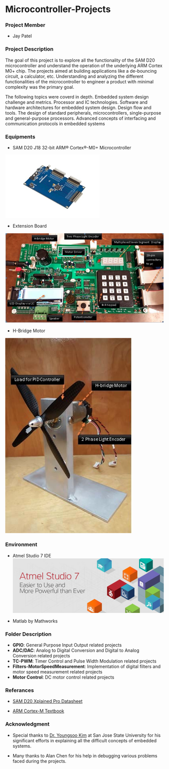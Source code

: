 # Microcontroller-Projects

### Project Member
- Jay Patel

### Project Description

The goal of this project is to explore all the functionality of the SAM D20 microcontroller and understand the operation of the underlying ARM Cortex M0+ chip. The projects aimed at building applications like a de-bouncing circuit, a calculator, etc. Understanding and analyzing the different functionalities of the microcontroller to engineer a product with minimal complexity was the primary goal. 

The following topics were coverd in depth.
Embedded system design challenge and metrics. Processor and IC technologies. Software and hardware architectures for embedded system design. Design flow and tools. The design of standard peripherals, microcontrollers, single-purpose and general-purpose processors. Advanced concepts of interfacing and communication protocols in embedded systems

### Equipments
- SAM D20 J18 32-bit ARM® Cortex®-M0+ Microcontroller 

![SAMD 20 J18 MCU](https://raw.githubusercontent.com/jbp261/Microcontroller-Projects/master/Images/ATSAMD20-XPRO.jpg "SAMD 20 J18 MCU")

- Extension Board

![Extension Board](https://raw.githubusercontent.com/jbp261/Microcontroller-Projects/master/Images/Extention_Board.png "Extension Board")


- H-Bridge Motor

![Motor Fan](https://raw.githubusercontent.com/jbp261/Microcontroller-Projects/master/Images/Load_Motor_Fan.png "Motor Fan")

### Environment
- Atmel Studio 7 IDE
![IDE](https://raw.githubusercontent.com/jbp261/Microcontroller-Projects/master/Images/AtmelStudio7.jpeg "IDE")

- Matlab by Mathworks

### Folder Description 
- **GPIO**: General Purpose Input Output related projects
- **ADC/DAC**: Analog to Digital Conversion and Digital to Analog Conversion related projects
- **TC-PWM**: Timer Control and Pulse Width Modulation related projects
- **Filters-MotorSpeedMeasurement**: Implementation of digital filters and motor speed measurement related projects
- **Motor Control**: DC motor control related projects

### Referances

- [SAM D20 Xplained Pro Datasheet](http://ww1.microchip.com/downloads/en/DeviceDoc/Atmel-42102-SAMD20-Xplained-Pro_User-Guide.pdf "SAM D20 Xplained Pro Datasheet")

- [ARM Cortex-M Textbook](https://www.arm.com/resources/education/textbooks/efficient-embedded-systems-design-and-programming "Arm Cortex-M Textbook")

### Acknowledgment
- Special thanks to [Dr. Youngsoo Kim](http://www.sjsu.edu/people/youngsoo.kim/ "Dr. Youngsoo Kim") at San Jose State University for his significant efforts in explaining all the difficult concepts of embedded systems.

- Many thanks to Alan Chen for his help in debugging various problems faced during the projects. 
